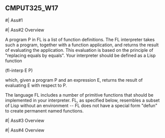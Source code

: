 ## CMPUT325_W17

#| Ass#1




#| Ass#2 Overview

A program P in FL is a list of function definitions. The FL interpreter takes such a program, together with a function application, and returns the result of evaluating the application. This evaluation is based on the principle of "replacing equals by equals". Your interpreter should be defined as a Lisp function

(fl-interp E P)

which, given a program P and an expression E, returns the result of evaluating E with respect to P.

The language FL includes a number of primitive functions that should be implemented in your interpreter. FL, as specified below, resembles a subset of Lisp without an environment -- FL does not have a special form "defun" to create permanent named functions.


#| Ass#3 Overview




#| Ass#4 Overview
